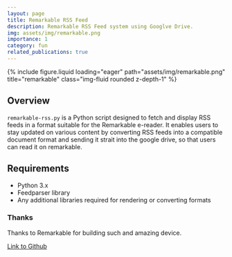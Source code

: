 ```yaml
---
layout: page
title: Remarkable RSS Feed
description: Remarkable RSS Feed system using Googlve Drive.
img: assets/img/remarkable.png
importance: 1
category: fun
related_publications: true
---
```


<div class="row">
    <div class="col-sm mt-3 mt-md-0">
        {% include figure.liquid loading="eager" path="assets/img/remarkable.png" title="remarkable" class="img-fluid rounded z-depth-1" %}
    </div>
</div>

## Overview

`remarkable-rss.py` is a Python script designed to fetch and display RSS feeds in a format suitable for the Remarkable e-reader. It enables users to stay updated on various content by converting RSS feeds into a compatible document format and sending it strait into the google drive, so that users can read it on remarkable.

## Requirements

- Python 3.x
- Feedparser library
- Any additional libraries required for rendering or converting formats

### Thanks

Thanks to Remarkable for building such and amazing device.

[Link to Github](https://github.com/eksubin/Remarkable-RSS-Feed)
